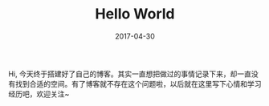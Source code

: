 ﻿---
layout: post
title: Hello World
date: 2017-04-30 
tags: 随笔
---

Hi, 今天终于搭建好了自己的博客。其实一直想把做过的事情记录下来，却一直没有找到合适的空间。有了博客就不存在这个问题啦，以后就在这里写下心情和学习经历吧，欢迎关注~





